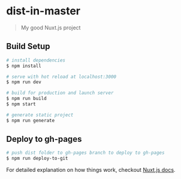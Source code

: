 # dist-in-master

> My good Nuxt.js project

## Build Setup

``` bash
# install dependencies
$ npm install

# serve with hot reload at localhost:3000
$ npm run dev

# build for production and launch server
$ npm run build
$ npm start

# generate static project
$ npm run generate
```

## Deploy to gh-pages

``` bash
# push dist folder to gh-pages branch to deploy to gh-pages
$ npm run deploy-to-git
```

For detailed explanation on how things work, checkout [Nuxt.js docs](https://nuxtjs.org).
